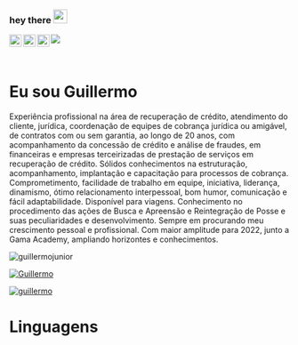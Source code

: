 ### hey there <img src="https://media.giphy.com/media/hvRJCLFzcasrR4ia7z/giphy.gif" width="25px">
<a href="https://www.instagram.com/amo_torresmo_coca_cola/">
  <img align="left" alt="Guillermo's Instagram" width="22px" src="https://raw.githubusercontent.com/hussainweb/hussainweb/main/icons/instagram.png" />
</a>
<a href="https://twitter.com/@Gui_sevijja">
  <img align="left" alt="Abhishek Naidu | Twitter" width="22px" src="https://raw.githubusercontent.com/peterthehan/peterthehan/master/assets/twitter.svg" />
</a>
<a href="https://www.linkedin.com/in/guillermo-sevilla-jr-59614512/">
  <img align="left" alt="Guillermo's LinkedIN" width="22px" src="https://raw.githubusercontent.com/peterthehan/peterthehan/master/assets/linkedin.svg" />
</a>

![](https://visitor-badge.glitch.me/badge?page_id=Sevijja/GuillermoJunior)

<br />
















<h1> Eu sou Guillermo</h1>

<p>Experiência profissional na área de recuperação de crédito, atendimento do cliente, jurídica, coordenação de equipes de cobrança jurídica ou amigável, de contratos com ou sem garantia, ao longo de 20 anos, com acompanhamento da concessão de crédito e análise de fraudes, em financeiras e empresas terceirizadas de prestação de serviços em recuperação de crédito. Sólidos conhecimentos na estruturação, acompanhamento, implantação e capacitação para processos de cobrança. Comprometimento, facilidade de trabalho em equipe, iniciativa, liderança, dinamismo, ótimo relacionamento interpessoal, bom humor, comunicação e fácil adaptabilidade. Disponível para viagens. Conhecimento no procedimento das ações de Busca e Apreensão e Reintegração de Posse e suas peculiaridades e desenvolvimento. Sempre em procurando meu crescimento pessoal e profissional. Com maior amplitude para 2022, junto a Gama Academy, ampliando horizontes e conhecimentos.</p>

<img src="https://komarev.com/ghpvc/?username=guillermojunior&label=Total%20de%20visualizações&color=0e75b6&style=flat" alt="guillermojunior" />

<a href="https://twitter.com/@Gui_sevijja" target="blank"><img src="https://img.shields.io/twitter/follow/sevijja?logo=twitter&style=for-the-badge" alt="Guillermo" />

<p align="left" style="margin-top:10px;"> <a href="https://github.com/ryo-ma/github-profile-trophy"><img src="https://github-profile-trophy.vercel.app/?username=guillermojunior&theme=onedark&row=1&margin-w=5" alt="guillermo" /></a> </p>

<h1> Linguagens</h1>
<p align=left> <i class="devicon-java-plain colored"></i>
</p>

